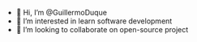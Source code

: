 - 👋 Hi, I’m @GuillermoDuque
- 👀 I’m interested in learn software development
- 💞️ I’m looking to collaborate on open-source project


<!---
GuillermoDuque/GuillermoDuque is a ✨ special ✨ repository because its `README.md` (this file) appears on your GitHub profile.
You can click the Preview link to take a look at your changes.
--->
